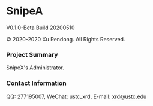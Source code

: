 # SnipeA
V0.1.0-Beta Build 20200510

© 2020-2020 Xu Rendong. All Rights Reserved.

### Project Summary
SnipeX's Administrator.

### Contact Information
QQ: 277195007, WeChat: ustc_xrd, E-mail: xrd@ustc.edu

